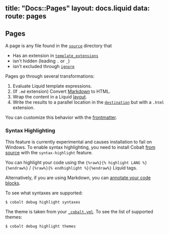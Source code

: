 title: "Docs::Pages"
layout: docs.liquid
data:
  route: pages
---
## Pages

A page is any file found in the [`source`](/docs/config.html) directory that
- Has an extension in [`template_extensions`](/docs/config.html)
- isn't hidden (leading `.` or `_`)
- isn't excluded through [`ignore`](/docs/config.html)

Pages go through several transformations:
1. Evaluate Liquid template expressions.
2. (If `.md` extension) Convert [Markdown](http://commonmark.org/help/) to HTML.
3. Wrap the content in a Liquid [layout](/docs/layouts.html).
4. Write the results to a parallel location in the [`destination`](/docs/config.html) but with a `.html` extension.

You can customize this behavior with the [frontmatter](/docs/front.html).

### Syntax Highlighting

This feature is currently experimental and causes installation to fail on
Windows. To enable syntax highlighting, you need to install Cobalt [from
source](/docs/install.html) with the `syntax-highlight` feature.

You can highlight your code using the `{%raw%}{% highlight LANG %}{%endraw%}` / `{%raw%}{% endhighlight %}{%endraw%}` Liquid tags.

Alternatively, if you are using Markdown, you can [annotate your code
blocks](https://help.github.com/articles/creating-and-highlighting-code-blocks/#syntax-highlighting).

To see what syntaxes are supported:
```sh
$ cobalt debug highlight syntaxes
```

The theme is taken from your [`_cobalt.yml`](/docs/config.html).  To see the list of supported themes:
```sh
$ cobalt debug highlight themes
```
